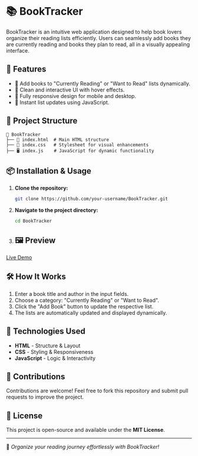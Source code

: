 # 📚 BookTracker

BookTracker is an intuitive web application designed to help book lovers organize their reading lists efficiently. Users can seamlessly add books they are currently reading and books they plan to read, all in a visually appealing interface.

## 🚀 Features
- 📌 Add books to "Currently Reading" or "Want to Read" lists dynamically.
- 🎨 Clean and interactive UI with hover effects.
- 📱 Fully responsive design for mobile and desktop.
- 🔄 Instant list updates using JavaScript.

## 📂 Project Structure
```
📁 BookTracker
├── 📜 index.html  # Main HTML structure
├── 🎨 index.css   # Stylesheet for visual enhancements
├── 🖥️ index.js    # JavaScript for dynamic functionality
```

## 📦 Installation & Usage
1. **Clone the repository:**
   ```sh
   git clone https://github.com/your-username/BookTracker.git
   ```
2. **Navigate to the project directory:**
   ```sh
   cd BookTracker
   ```
3. ## 🖼️ Preview  
[Live Demo](https://boookstracker.netlify.app/)  

## 🛠️ How It Works
1. Enter a book title and author in the input fields.
2. Choose a category: "Currently Reading" or "Want to Read".
3. Click the "Add Book" button to update the respective list.
4. The lists are automatically updated and displayed dynamically.

## 🎨 Technologies Used
- **HTML** - Structure & Layout
- **CSS** - Styling & Responsiveness
- **JavaScript** - Logic & Interactivity

## 🤝 Contributions
Contributions are welcome! Feel free to fork this repository and submit pull requests to improve the project.

## 📜 License
This project is open-source and available under the **MIT License**.

---
🚀 *Organize your reading journey effortlessly with BookTracker!*

